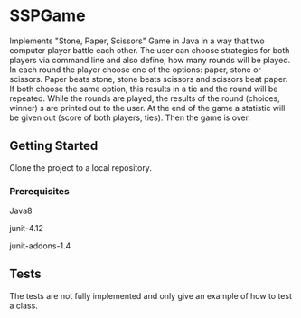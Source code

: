 # SSPGame

Implements "Stone, Paper, Scissors" Game in Java in a way that two computer player battle each other. The user can choose strategies for both players via command line and also define, how many rounds will be played. In each round the player choose one of the options: paper, stone or scissors. Paper beats stone, stone beats scissors and scissors beat paper. If both choose the same option, this results in a tie and the round will be repeated. While the rounds are played, the results of the round (choices, winner) s are printed out to the user. At the end of the game a statistic will be given out (score of both players, ties). Then the game is over.

## Getting Started

Clone the project to a local repository.



### Prerequisites

Java8

junit-4.12

junit-addons-1.4


## Tests

The tests are not fully implemented and only give an example of how to test a class.
